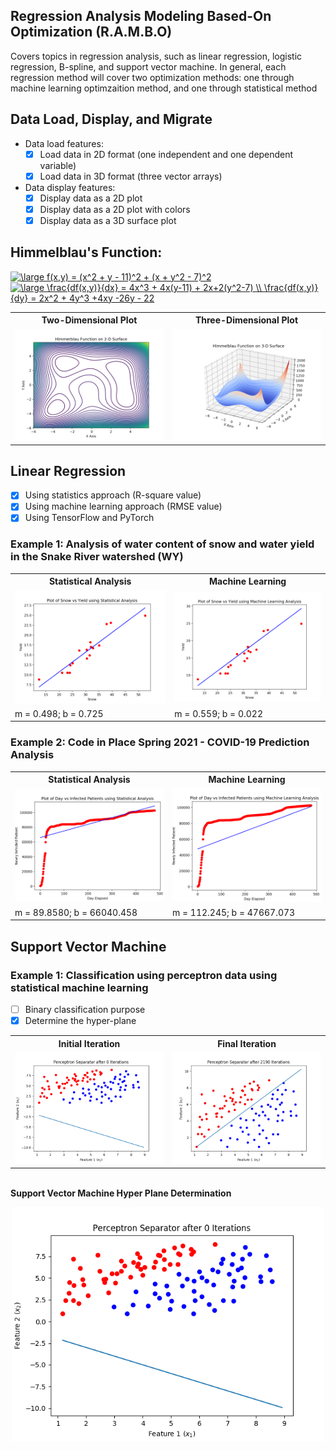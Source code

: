 ## Regression Analysis Modeling Based-On Optimization (R.A.M.B.O) ##

Covers topics in regression analysis, such as linear regression, logistic regression, B-spline, and support vector machine. In general, each regression method will cover two optimization methods: one through machine learning optimzaition method, and one through statistical method

## Data Load, Display, and Migrate ##
- Data load features:
  - [X] Load data in 2D format (one independent and one dependent variable)
  - [X] Load data in 3D format (three vector arrays)
- Data display features:
  - [X] Display data as a 2D plot
  - [X] Display data as a 2D plot with colors
  - [X] Display data as a 3D surface plot

## Himmelblau's Function: ##
<a href="https://www.codecogs.com/eqnedit.php?latex=\large&space;f(x,y)&space;=&space;(x^2&space;&plus;&space;y&space;-&space;11)^2&space;&plus;&space;(x&space;&plus;&space;y^2&space;-&space;7)^2" target="_blank"><img src="https://latex.codecogs.com/gif.latex?\large&space;f(x,y)&space;=&space;(x^2&space;&plus;&space;y&space;-&space;11)^2&space;&plus;&space;(x&space;&plus;&space;y^2&space;-&space;7)^2" title="\large f(x,y) = (x^2 + y - 11)^2 + (x + y^2 - 7)^2" /></a>
<br />
<a href="https://www.codecogs.com/eqnedit.php?latex=\large&space;\frac{df(x,y)}{dx}&space;=&space;4x^3&space;&plus;&space;4x(y-11)&space;&plus;&space;2x&plus;2(y^2-7)&space;\\&space;\frac{df(x,y)}{dy}&space;=&space;2x^2&space;&plus;&space;4y^3&space;&plus;4xy&space;-26y&space;-&space;22" target="_blank"><img src="https://latex.codecogs.com/gif.latex?\large&space;\frac{df(x,y)}{dx}&space;=&space;4x^3&space;&plus;&space;4x(y-11)&space;&plus;&space;2x&plus;2(y^2-7)&space;\\&space;\frac{df(x,y)}{dy}&space;=&space;2x^2&space;&plus;&space;4y^3&space;&plus;4xy&space;-26y&space;-&space;22" title="\large \frac{df(x,y)}{dx} = 4x^3 + 4x(y-11) + 2x+2(y^2-7) \\ \frac{df(x,y)}{dy} = 2x^2 + 4y^3 +4xy -26y - 22" /></a>
<br />

<table> <tr>
<th> Two-Dimensional Plot </th> <th> Three-Dimensional Plot </th>
</tr>
<tr>
<td> <img src='./assets/himmelblau_2D.png'> </td>
<td> <img src='./assets/himmelblau_3D.png'> </td>
</tr> </table>

## Linear Regression ##
- [X] Using statistics approach (R-square value)
- [X] Using machine learning approach (RMSE value)
- [X] Using TensorFlow and PyTorch

### Example 1: Analysis of water content of snow and water yield in the Snake River watershed (WY) ###
<table> <tr>
<th> Statistical Analysis </th> <th> Machine Learning </th>
</tr>
<tr>
<td> <img src='./assets/rsquare.png'> </td>
<td> <img src='./assets/rmse.png'> </td>
<tr>
<td> m = 0.498; b = 0.725 </td>
<td> m = 0.559; b = 0.022 </td>
</tr> </table>

### Example 2: Code in Place Spring 2021 - COVID-19 Prediction Analysis ###
<table> <tr>
<th> Statistical Analysis </th> <th> Machine Learning </th>
</tr>
<tr>
<td> <img src='./assets/covid_statistics.png'> </td>
<td> <img src='./assets/covid_machine_learning.png'> </td>
<tr>
<td> m = 89.8580; b = 66040.458 </td>
<td> m = 112.245; b = 47667.073 </td>
</tr> </table>


## Support Vector Machine ##
### Example 1: Classification using perceptron data using statistical machine learning ###
- [ ] Binary classification purpose
- [X] Determine the hyper-plane
<table> <tr>
<th> Initial Iteration </th>
<th> Final Iteration </th>
</tr>
<tr>
<td> <img src='./assets/perceptrons/Iteration Number 0.png'> </td>
<td> <img src='./assets/perceptrons/Iteration Number 2190.png'> </td>
</tr> </table>

<br />
<b> Support Vector Machine Hyper Plane Determination </b>
<br />
<p align='center'>
<img src = './assets/svm_hyperplane.gif' width ='500'>
</p>

